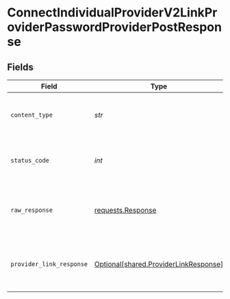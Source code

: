 # ConnectIndividualProviderV2LinkProviderPasswordProviderPostResponse


## Fields

| Field                                                                                 | Type                                                                                  | Required                                                                              | Description                                                                           | Example                                                                               |
| ------------------------------------------------------------------------------------- | ------------------------------------------------------------------------------------- | ------------------------------------------------------------------------------------- | ------------------------------------------------------------------------------------- | ------------------------------------------------------------------------------------- |
| `content_type`                                                                        | *str*                                                                                 | :heavy_check_mark:                                                                    | HTTP response content type for this operation                                         |                                                                                       |
| `status_code`                                                                         | *int*                                                                                 | :heavy_check_mark:                                                                    | HTTP response status code for this operation                                          |                                                                                       |
| `raw_response`                                                                        | [requests.Response](https://requests.readthedocs.io/en/latest/api/#requests.Response) | :heavy_check_mark:                                                                    | Raw HTTP response; suitable for custom response parsing                               |                                                                                       |
| `provider_link_response`                                                              | [Optional[shared.ProviderLinkResponse]](../../models/shared/providerlinkresponse.md)  | :heavy_minus_sign:                                                                    | Successful Response                                                                   | {<br/>"provider": "zwift",<br/>"connected": true,<br/>"provider_id": "\u003cprovider_id\u003e"<br/>} |